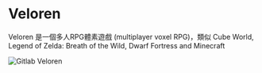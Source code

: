 # Veloren

Veloren 是一個多人RPG體素遊戲 (multiplayer voxel RPG)，類似 Cube World, Legend of Zelda: Breath of the Wild, Dwarf Fortress and Minecraft

![Gitlab Veloren](https://gitlab.com/veloren/veloren)